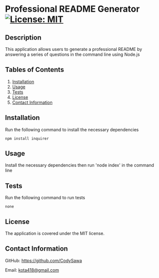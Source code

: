 
  # Professional README Generator [![License: MIT](https://img.shields.io/badge/License-MIT-yellow.svg)](https://opensource.org/licenses/MIT)

  ## Description

  This application allows users to generate a professional README by answering a series of questions in the command line using Node.js

  ## Tables of Contents

  1. [Installation](#installation)
  2. [Usage](#usage)
  3. [Tests](#tests)
  4. [License](#license)
  5. [Contact Information](#contact-information)

  ## Installation

  Run the following command to install the necessary dependencies
  ```
  npm install inquirer
  ```
  
  ## Usage

  Install the necessary dependencies then run 'node index' in the command line 

  ## Tests

  Run the following command to run tests
  ```
  none
  ```
  
  
  ## License

  The application is covered under the MIT license.
    

  ## Contact Information

  GitHub: https://github.com/CodySawa

  Email: kota418@gmail.com
